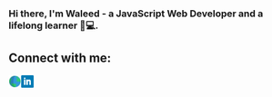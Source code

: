 ### Hi there, I'm Waleed - a JavaScript Web Developer and a lifelong learner :dart::computer:.

## Connect with me:

[<img width="22" align="left" src="https://github.com/waleed-alfaifi/waleed-alfaifi/raw/master/icons/globe.svg" alt="Personal Website" />][website]
[<img width="22" align="left" src="https://github.com/waleed-alfaifi/waleed-alfaifi/raw/master/icons/linkedin.svg" alt="LinkedIn" />][linkedin]

<!-- Definitions -->

[website]: https://waleedalfaifi.com
[linkedin]: https://linkedin.com/in/waleed-alfaifi
